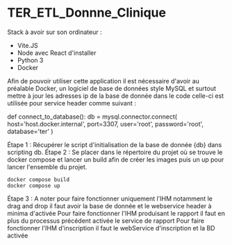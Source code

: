 # TER_ETL_Donnne_Clinique

Stack à avoir sur son ordinateur : 
- Vite.JS
- Node avec React d'installer
- Python 3
- Docker

Afin de pouvoir utiliser cette application il est nécessaire d'avoir au préalable Docker, un logiciel de base de données style MySQL et surtout mettre à jour les adresses ip de la base de donnée dans le code celle-ci est utilisée pour service header comme suivant :

def connect_to_database():
    db = mysql.connector.connect(
        host='host.docker.internal',
        port=3307,
        user='root',
        password='root',
        database='ter'
    )

Étape  1 : Récupérer le script d'initialisation de la base de donnée {db} dans scripting db.
Étape 2 : Se placer dans le répertoire du projet où se trouve le docker compose et lancer un build afin de créer les images puis un up pour lancer l'ensemble du projet.

    docker compose build
    docker compose up 

Étape 3 : A noter pour faire fonctionner uniquement l'IHM notamment le drag and drop il faut avoir la base de donnée et le webservice header à minima d'activée 
Pour faire fonctionner l'IHM produisant le rapport il faut en plus du processus précédent activée le service de rapport
Pour faire fonctionner l'IHM d'inscription il faut le webService d'inscription et la BD activée